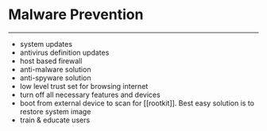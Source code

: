 # Malware Prevention
---
- system updates
- antivirus definition updates 
- host based firewall
- anti-malware solution 
- anti-spyware solution
- low level trust set for browsing internet
- turn off all necessary features and devices
- boot from external device to scan for [[rootkit]]. Best easy solution is to restore system image
- train & educate users 